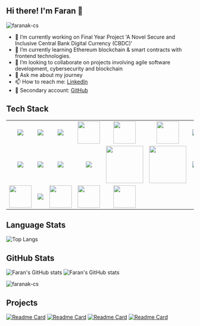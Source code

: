 ## Hi there! I'm Faran 👋
<p align="left"> <img src="https://komarev.com/ghpvc/?username=faranak-cs" alt="faranak-cs" /> </p>

- 🔭 I’m currently working on Final Year Project 'A Novel Secure and Inclusive Central Bank Digital Currency (CBDC)'
- 🌱 I’m currently learning Ethereum blockchain & smart contracts with frontend technologies.
- 👯 I’m looking to collaborate on projects involving agile software development, cybersecurity and blockchain
- 💬 Ask me about my journey
- 📫 How to reach me: [LinkedIn](https://www.linkedin.com/in/faranahmadk)
- 🔖 Secondary account: [GitHub](https://github.com/farankhanatu)
## Tech Stack
<table width="100">
<tr>
    <td align='center' width="190">
        <img src="https://www.vectorlogo.zone/logos/nodejs/nodejs-ar21.svg">
    </td>
   <td align='center' width="190">
        <img src="https://upload.wikimedia.org/wikipedia/commons/6/64/Expressjs.png">
    </td>
    <td align='center' width="190">
        <img src="https://www.vectorlogo.zone/logos/reactjs/reactjs-ar21.svg">
    </td>
    <td align='center' width="190">
        <img src="https://upload.wikimedia.org/wikipedia/commons/4/4e/Angularjsoldicon.png" width="60">
    </td>
    <td align='center' width="190">
        <img src="https://upload.wikimedia.org/wikipedia/commons/7/7d/Microsoft_.NET_logo.svg" width="60">
    </td>
    <td align='center' width="190">
        <img src="https://upload.wikimedia.org/wikipedia/commons/7/75/Django_logo.svg" width="60">
    </td>
    <td align='center' width="190">
        <img src="https://hardhat.org/_next/static/media/hardhat-logo.5c5f687b.svg">
    </td>
</tr>
<tr>
    <td align='center'>
        <img src="https://www.openzeppelin.com/hubfs/raw_assets/public/oz_2022/images/homepage/openzep.svg">
    </td>
    <td align='center'>
        <img src="https://download.logo.wine/logo/MySQL/MySQL-Logo.wine.png" >
    </td>
    <td align='center'>
        <img src="https://github.com/faranak-cs/faranak-cs/assets/73027299/3b91e8aa-80c6-4cd7-9696-69411430b183">
    </td>
    <td align='center'>
        <img src="https://upload.wikimedia.org/wikipedia/commons/8/8c/Aws-ec2.svg" >
    </td>
     <td align='center'>
        <img src="https://github.com/faranak-cs/faranak-cs/assets/73027299/dce46228-f36c-464c-bc16-12bac881e563" height="100">
    </td>
     <td align='center'>
        <img src="https://github.com/faranak-cs/faranak-cs/assets/73027299/39c1c2e7-6674-4e7a-8e8a-67f0191aa200" height="100">
    </td>
    <td align='center'>
        <img src="https://www.vectorlogo.zone/logos/getpostman/getpostman-icon.svg">
    </td>
</tr>
<tr>
    <td align='center'>
        <img src="https://github.com/faranak-cs/faranak-cs/assets/73027299/4e7b33fd-3b79-4cd9-b920-7292e40d0301" height="60">
    </td>
    <td align='center'>
        <img src="https://github.com/faranak-cs/faranak-cs/assets/73027299/6a3f0fa7-2b7d-4bbd-ab32-2c15ad066c00">
    </td>
    <td align='center'>
        <img src="https://github.com/faranak-cs/faranak-cs/assets/73027299/420d0861-1b04-4bcb-948c-0905815291be" height="60">
    </td>
    <td align='center'>
        <img src="https://github.com/faranak-cs/faranak-cs/assets/73027299/ffcdf6e4-cdaf-481b-b16c-dbc5025b7d6f" height="60">
    </td>
    <td align='center'>
        <img src="https://upload.wikimedia.org/wikipedia/commons/1/1d/PyCharm_Icon.svg" height="60">
    </td>
</tr>
</table>

## Language Stats
![Top Langs](https://github-readme-stats.vercel.app/api/top-langs/?username=faranak-cs&langs_count=10&layout=compact&hide=C)
## GitHub Stats
![Faran's GitHub stats](https://github-readme-stats.vercel.app/api?username=faranak-cs&hide=stars&show=reviews,prs_merged&show_icons=true&hide_rank=true)
![Faran's GitHub stats](https://github-readme-stats.vercel.app/api?username=farankhanatu&hide=stars&show=reviews,prs_merged&show_icons=true&hide_rank=true)
<p><img src="https://github-readme-streak-stats.herokuapp.com/?user=faranak-cs" alt="faranak-cs" /></p>

## Projects
[![Readme Card](https://github-readme-stats.vercel.app/api/pin/?username=faranak-cs&repo=Pi-Camera)](https://github.com/faranak-cs/Pi-Camera)
[![Readme Card](https://github-readme-stats.vercel.app/api/pin/?username=faranak-cs&repo=Smart-Camera)](https://github.com/faranak-cs/Smart-Camera)
[![Readme Card](https://github-readme-stats.vercel.app/api/pin/?username=faranak-cs&repo=Python-Fundamentals)](https://github.com/faranak-cs/Python-Fundamentals)
[![Readme Card](https://github-readme-stats.vercel.app/api/pin/?username=faranak-cs&repo=ProjectX)](https://github.com/faranak-cs/ProjectX)





